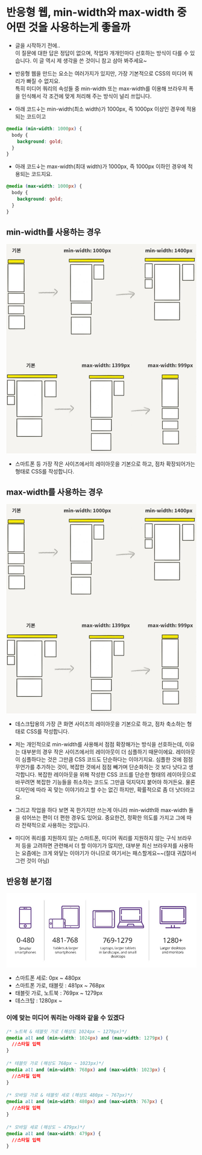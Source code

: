 # 반응형 웹, min-width와 max-width 중 어떤 것을 사용하는게 좋을까

- 글을 시작하기 전에..  
  이 질문에 대한 답은 정답이 없으며, 작업자 개개인마다 선호하는 방식이 다를 수 있습니다.
  이 글 역시 제 생각을 쓴 것이니 참고 삼아 봐주세요~

- 반응형 웹을 만드는 요소는 여러가지가 있지만, 가장 기본적으로 CSS의 미디어 쿼리가 빠질 수 없지요.  
  특히 미디어 쿼리의 속성들 중 min-width 또는 max-width를 이용해 브라우저 폭을 인식해서 각 조건에 맞게 처리해 주는 방식이 널리 쓰입니다.

- 아래 코드↓는 min-width(최소 width)가 1000px, 즉 1000px 이상인 경우에 적용되는 코드이고

```css
@media (min-width: 1000px) {
  body {
    background: gold;
  }
}
```

- 아래 코드↓는 max-width(최대 width)가 1000px, 즉 1000px 이하인 경우에 적용되는 코드지요.

```css
@media (max-width: 1000px) {
  body {
    background: gold;
  }
}
```

## min-width를 사용하는 경우

![Alt text](image.png)

- 스마트폰 등 가장 작은 사이즈에서의 레이아웃을 기본으로 하고, 점차 확장되어가는 형태로 CSS를 작성합니다.

## max-width를 사용하는 경우

![Alt text](image-1.png)

- 데스크탑용의 가장 큰 화면 사이즈의 레이아웃을 기본으로 하고, 점차 축소하는 형태로 CSS를 작성합니다.

- 저는 개인적으로 min-width를 사용해서 점점 확장해가는 방식을 선호하는데, 이유는 대부분의 경우 작은 사이즈에서의 레이아웃이 더 심플하기 때문이에요. 레이아웃이 심플하다는 것은 그만큼 CSS 코드도 단순하다는 이야기지요. 심플한 것에 점점 무언가를 추가하는 것이, 복잡한 것에서 점점 빼가며 단순화하는 것 보다 낫다고 생각합니다. 복잡한 레이아웃을 위해 작성한 CSS 코드를 단순한 형태의 레이아웃으로 바꾸려면 복잡한 기능들을 취소하는 코드도 그만큼 덕지덕지 붙어야 하거든요. 물론 디자인에 따라 꼭 맞는 이야기라고 할 수는 없긴 하지만, 확률적으로 좀 더 낫더라고요.

- 그리고 작업을 하다 보면 꼭 한가지만 쓰는게 아니라 min-width와 max-width 둘을 섞어쓰는 편이 더 편한 경우도 있어요. 중요한건, 정확한 의도를 가지고 그에 따라 전략적으로 사용하는 것입니다.

- 미디어 쿼리를 지원하지 않는 스마트폰, 미디어 쿼리를 지원하지 않는 구식 브라우저 등을 고려하면 관련해서 더 할 이야기가 많지만, 대부분 최신 브라우저를 사용하는 요즘에는 크게 와닿는 이야기가 아니므로 여기서는 패스할게요~~(절대 귀찮아서 그런 것이 아님)

## 반응형 분기점

![Alt text](image-2.png)

- 스마트폰 세로: 0px ~ 480px
- 스마트폰 가로, 태블릿 : 481px ~ 768px
- 태블릿 가로, 노트북 : 769px ~ 1279px
- 데스크탑 : 1280px ~

### 이에 맞는 미디어 쿼리는 아래와 같을 수 있겠다

```css
/* 노트북 & 테블릿 가로 (해상도 1024px ~ 1279px)*/
@media all and (min-width: 1024px) and (max-width: 1279px) {
  //스타일 입력
}

/* 테블릿 가로 (해상도 768px ~ 1023px)*/
@media all and (min-width: 768px) and (max-width: 1023px) {
  //스타일 입력
}

/* 모바일 가로 & 테블릿 세로 (해상도 480px ~ 767px)*/
@media all and (min-width: 480px) and (max-width: 767px) {
  //스타일 입력
}

/* 모바일 세로 (해상도 ~ 479px)*/
@media all and (max-width: 479px) {
  //스타일 입력
}
```

